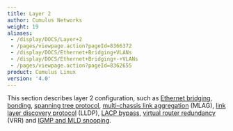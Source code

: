 ```yaml
---
title: Layer 2
author: Cumulus Networks
weight: 19
aliases:
 - /display/DOCS/Layer+2
 - /pages/viewpage.action?pageId=8366372
 - /display/DOCS/Ethernet+Bridging+VLANs
 - /display/DOCS/Ethernet+Bridging+-+VLANs
 - /pages/viewpage.action?pageId=8362655
product: Cumulus Linux
version: '4.0'
---
```


This section describes layer 2 configuration, such as [Ethernet bridging](Ethernet-Bridging-VLANs/), [bonding](Bonding-Link-Aggregation/), [spanning tree protocol](Spanning-Tree-and-Rapid-Spanning-Tree/), [multi-chassis link aggregation](Multi-Chassis-Link-Aggregation-MLAG/) (MLAG), [link layer discovery protocol](Link-Layer-Discovery-Protocol/) (LLDP), [LACP bypass](LACP-Bypass/), [virtual router redundancy](Virtual-Router-Redundancy-VRR-and-VRRP/) (VRR) and [IGMP and MLD snooping](IGMP-and-MLD-Snooping/).
